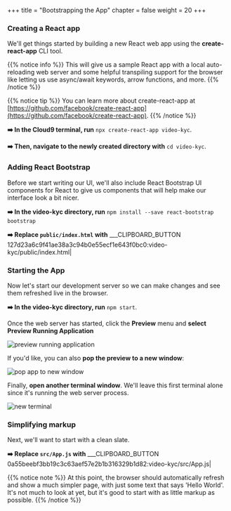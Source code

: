 +++
title = "Bootstrapping the App"
chapter = false
weight = 20
+++

### Creating a React app
We'll get things started by building a new React web app using the **create-react-app** CLI tool. 

{{% notice info %}}
This will give us a sample React app with a local auto-reloading web server and some helpful transpiling support for the browser like letting us use async/await keywords, arrow functions, and more.
{{% /notice %}}

{{% notice tip %}}
You can learn more about create-react-app at [https://github.com/facebook/create-react-app](https://github.com/facebook/create-react-app).
{{% /notice %}}

**➡️ In the Cloud9 terminal, run** `npx create-react-app video-kyc`.

**➡️ Then, navigate to the newly created directory with** `cd video-kyc`.


### Adding React Bootstrap

Before we start writing our UI, we'll also include React Bootstrap UI components for React to give us components that will help make our interface look a bit nicer.

**➡️ In the video-kyc directory, run** `npm install --save react-bootstrap bootstrap`

**➡️ Replace `public/index.html` with** ___CLIPBOARD_BUTTON 127d23a6c9f41ae38a3c94b0e55ecf1e643f0bc0:video-kyc/public/index.html|

### Starting the App
Now let's start our development server so we can make changes and see them refreshed live in the browser.

**➡️ In the video-kyc directory, run** `npm start`. 

Once the web server has started, click the **Preview** menu and **select Preview Running Application**

![preview running application](/images/preview_running_application.png)

If you'd like, you can also **pop the preview to a new window**:

![pop app to new window](/images/pop_browser_new_window.png)

Finally, **open another terminal window**. We'll leave this first terminal alone since it's running the web server process.

![new terminal](/images/c9_new_terminal.png)

### Simplifying markup

Next, we'll want to start with a clean slate.

**➡️ Replace `src/App.js` with** ___CLIPBOARD_BUTTON 0a55beebf3bb19c3c63aef57e2b1b316329b1d82:video-kyc/src/App.js|

{{% notice note %}}
At this point, the browser should automatically refresh and show a much simpler page, with just some text that says 'Hello World'. It's not much to look at yet, but it's good to start with as little markup as possible.
{{% /notice %}}